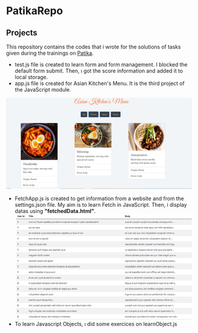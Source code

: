# PatikaRepo
## Projects<br/>

This repository contains the codes that i wrote for the solutions of tasks given during the trainings on <a href="https://app.patika.dev/">Patika</a>.

* test.js file is created to learn form and form management. I blocked the default form submit. Then, ı got the score information and added it to local storage.
* app.js file is created for Asian Kitchen's Menu. It is the third project of the JavaScript module.
<img src="https://github.com/baristutakli/PatikaRepo/blob/master/MenuProjectScreenshot.png" >

* FetchApp.js is created to get information from a website and from the settings.json file. My aim is to learn Fetch in JavaScript. Then, i display datas using **"fetchedData.html"**.
<img src="https://github.com/baristutakli/PatikaRepo/blob/master/fetchedData.png" ></br>
* To learn Javascript Objects, ı did some exercices on learnObject.js

